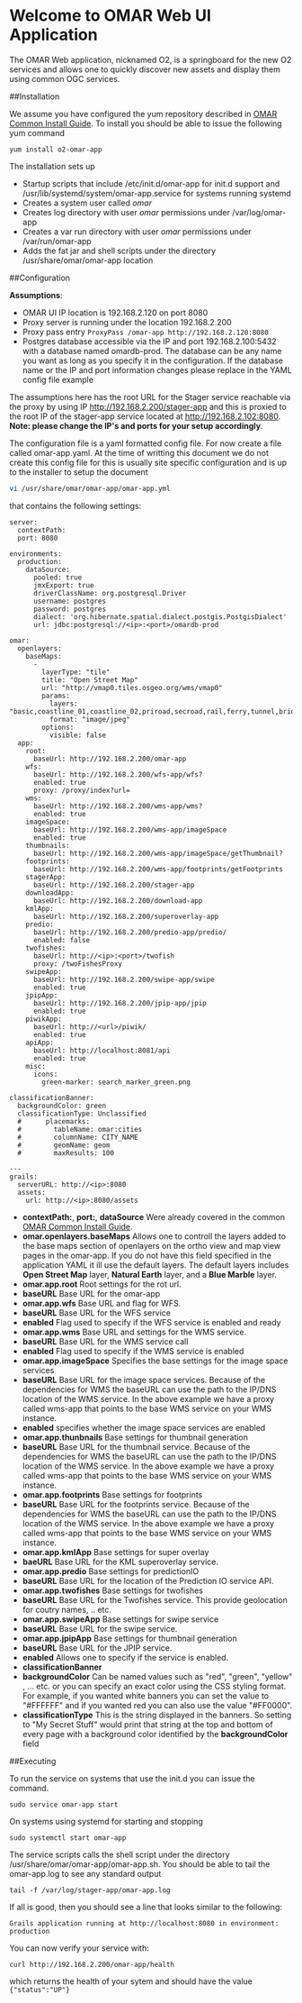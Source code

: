 # Welcome to OMAR Web UI Application

The OMAR Web application, nicknamed O2, is a springboard for the new O2 services and allows one to quickly discover new assets and display them using common OGC services.

##Installation

We assume you have configured the yum repository described in [OMAR Common Install Guide](common.md).  To install you should be able to issue the following yum command

```yum
yum install o2-omar-app
```
The installation sets up

* Startup scripts that include /etc/init.d/omar-app for init.d support and /usr/lib/systemd/system/omar-app.service for systems running systemd
* Creates a system user called *omar*
* Creates log directory with user *omar* permissions under /var/log/omar-app
* Creates a var run directory with user *omar* permissions under /var/run/omar-app
* Adds the fat jar and shell scripts under the directory /usr/share/omar/omar-app location



##Configuration

**Assumptions**:

* OMAR UI IP location is 192.168.2.120 on port 8080
* Proxy server is running under the location 192.168.2.200
* Proxy pass entry `ProxyPass /omar-app http://192.168.2.120:8080`
* Postgres database accessible via the IP and port 192.168.2.100:5432 with a database named omardb-prod.  The database can be any name you want as long as you specify it in the configuration.  If the database name or the IP and port information changes please replace in the YAML config file example

The assumptions here has the root URL for the Stager service reachable via the proxy by using IP http://192.168.2.200/stager-app and this is proxied to the root IP of the stager-app service located at http://192.168.2.102:8080. **Note: please change the IP's and ports for your setup accordingly**.

The configuration file is a yaml formatted config file.   For now create a file called omar-app.yaml.  At the time of writting this document we do not create this config file for this is usually site specific configuration and is up to the installer to setup the document

```bash
vi /usr/share/omar/omar-app/omar-app.yml
```
 that contains the following settings:

```
server:
  contextPath:
  port: 8080

environments:
  production:
    dataSource:
      pooled: true
      jmxExport: true
      driverClassName: org.postgresql.Driver
      username: postgres
      password: postgres
      dialect: 'org.hibernate.spatial.dialect.postgis.PostgisDialect'
      url: jdbc:postgresql://<ip>:<port>/omardb-prod

omar:
  openlayers:
    baseMaps:
      -
        layerType: "tile"
        title: "Open Street Map"
        url: "http://vmap0.tiles.osgeo.org/wms/vmap0"
        params:
          layers: "basic,coastline_01,coastline_02,priroad,secroad,rail,ferry,tunnel,bridge,trail,CAUSE,clabel,statelabel,ctylabel"
          format: "image/jpeg"
        options:
          visible: false
  app:
    root:
      baseUrl: http://192.168.2.200/omar-app
    wfs:
      baseUrl: http://192.168.2.200/wfs-app/wfs?
      enabled: true
      proxy: /proxy/index?url=
    wms:
      baseUrl: http://192.168.2.200/wms-app/wms?
      enabled: true
    imageSpace:
      baseUrl: http://192.168.2.200/wms-app/imageSpace
      enabled: true
    thumbnails:
      baseUrl: http://192.168.2.200/wms-app/imageSpace/getThumbnail?
    footprints:
      baseUrl: http://192.168.2.200/wms-app/footprints/getFootprints
    stagerApp:
      baseUrl: http://192.168.2.200/stager-app
    downloadApp:
      baseUrl: http://192.168.2.200/download-app
    kmlApp:
      baseUrl: http://192.168.2.200/superoverlay-app
    predio:
      baseUrl: http://192.168.2.200/predio-app/predio/
      enabled: false
    twofishes:
      baseUrl: http://<ip>:<port>/twofish
      proxy: /twoFishesProxy
    swipeApp:
      baseUrl: http://192.168.2.200/swipe-app/swipe
      enabled: true
    jpipApp:
      baseUrl: http://192.168.2.200/jpip-app/jpip
      enabled: true
    piwikApp:
      baseUrl: http://<url>/piwik/
      enabled: true
    apiApp:
      baseUrl: http://localhost:8081/api
      enabled: true
    misc:
      icons:
        green-marker: search_marker_green.png

classificationBanner:
  backgroundColor: green
  classificationType: Unclassified
  #      placemarks:
  #        tableName: omar:cities
  #        columnName: CITY_NAME
  #        geomName: geom
  #        maxResults: 100

---
grails:
  serverURL: http://<ip>:8080
  assets:
    url: http://<ip>:8080/assets
```

* **contextPath:**, **port:**, **dataSource** Were already covered in the common [OMAR Common Install Guide](common.md).
* **omar.openlayers.baseMaps** Allows one to controll the layers added to the base maps section of openlayers on the ortho view and map view pages in the omar-app. If you do not have this field specified in the application YAML it ill use the default layers. The default layers includes **Open Street Map** layer, **Natural Earth** layer, and a **Blue Marble** layer.
* **omar.app.root** Root settings for the rot url.
 * **baseURL** Base URL for the omar-app
* **omar.app.wfs** Base URL and flag for WFS.
 * **baseURL** Base URL for the WFS service
 * **enabled** Flag used to specify if the WFS service is enabled and ready
* **omar.app.wms** Base URL and settings for the WMS service.
 * **baseURL** Base URL for the WMS service call
 * **enabled** Flag used to specify if the WMS service is enabled
* **omar.app.imageSpace** Specifies the base settings for the image space services
 * **baseURL** Base URL for the image space services.  Because of the dependencies for WMS the baseURL can use the path to the IP/DNS location of the WMS service. In the above example we have a proxy called wms-app that points to the base WMS service on your WMS instance.
 * **enabled** specifies whether the image space services are enabled
* **omar.app.thunbnails** Base settings for thumbnail generation
 * **baseURL**  Base URL for the thumbnail service. Because of the dependencies for WMS the baseURL can use the path to the IP/DNS location of the WMS service. In the above example we have a proxy called wms-app that points to the base WMS service on your WMS instance.
* **omar.app.footprints** Base settings for footprints
 * **baseURL** Base URL for the footprints service.   Because of the dependencies for WMS the baseURL can use the path to the IP/DNS location of the WMS service. In the above example we have a proxy called wms-app that points to the base WMS service on your WMS instance.
* **omar.app.kmlApp** Base settings for super overlay
 * **baeURL** Base URL for the KML superoverlay service.
* **omar.app.predio** Base settings for predictionIO
 * **baseURL** Base URL for the location of the Prediction IO service API.
* **omar.app.twofishes** Base settings for twofishes
 * **baseURL** Base URL for the Twofishes service.  This provide geolocation for coutry names, .. etc.
* **omar.app.swipeApp** Base settings for swipe service
 * **baseURL** Base URL for the swipe service.
* **omar.app.jpipApp** Base settings for thumbnail generation
 * **baseURL** Base URL for the JPIP service.
 * **enabled** Allows one to specify if the service is enabled.
* **classificationBanner**
 * **backgroundColor** Can be named values such as "red", "green", "yellow" , ... etc. or you can specify an exact color using the CSS styling format.  For example, if you wanted white banners you can set the value to "#FFFFFF" and if you wanted red you can also use the value "#FF0000".
 * **classificationType** This is the string displayed in the banners.  So setting to "My Secret Stuff" would print that string at the top and bottom of every page with a background color identified by the **backgroundColor** field

##Executing

To run the service on systems that use the init.d you can issue the command.

```
sudo service omar-app start
```

On systems using systemd for starting and stopping

```
sudo systemctl start omar-app
```

The service scripts calls the shell script under the directory /usr/share/omar/omar-app/omar-app.sh.   You should be able to tail the omar-app.log to see any standard output

```
tail -f /var/log/stager-app/omar-app.log
```

If all is good, then you should see a line that looks similar to the following:

```
Grails application running at http://localhost:8080 in environment: production
```

You can now verify your service with:

`curl http://192.168.2.200/omar-app/health`

which returns the health of your sytem and should have the value `{"status":"UP"}`
